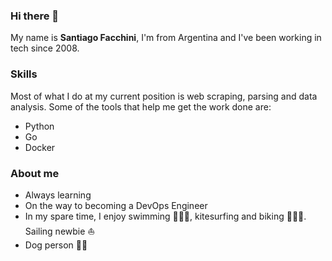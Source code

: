### Hi there 👋
My name is **Santiago Facchini**, I'm from Argentina and I've been working in tech since 2008.

### Skills
Most of what I do at my current position is web scraping, parsing and data analysis. Some of the tools that help me get the work done are:

- Python
- Go
- Docker

### About me
- Always learning
- On the way to becoming a DevOps Engineer
- In my spare time, I enjoy swimming 🏊🏻‍♂️, kitesurfing and biking 🚵🏻‍♀️. Sailing newbie ⛵️
- Dog person 🐺🐺

